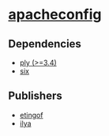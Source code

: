 # [apacheconfig](https://pypi.org/project/apacheconfig)

## Dependencies
- [ply (>=3.4)](packages/p/ply.md)
- [six](packages/s/six.md)



## Publishers
- [etingof](https://pypi.org/user/etingof)
- [ilya](https://pypi.org/user/ilya)


